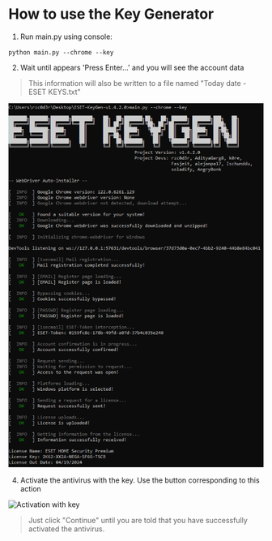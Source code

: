 # How to use the Key Generator

1. Run main.py using console:
```
python main.py --chrome --key
```

2. Wait until appears 'Press Enter...' and you will see the account data

> This information will also be written to a file named "Today date - ESET KEYS.txt"
> 
![Windows](https://github.com/rzc0d3r/ESET-KeyGen/blob/main/img/key_run_win.png)

4. Activate the antivirus with the key. Use the button corresponding to this action

![Activation with key](https://github.com/rzc0d3r/ESET-KeyGen/blob/main/img/activation_with_key.png)

> Just click "Continue" until you are told that you have successfully activated the antivirus.
